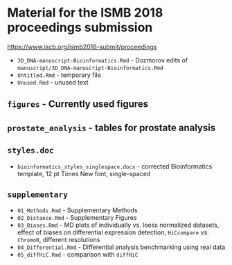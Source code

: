 # Material for the ISMB 2018 proceedings submission

https://www.iscb.org/ismb2018-submit/proceedings

- `3D_DNA-manuscript-Bioinformatics.Rmd` - Dozmorov edits of `manuscript/3D_DNA-manuscript-Bioinformatics.Rmd`
- `Untitled.Rmd` - temporary file
- `Unused.Rmd` - unused text

## `figures` - Currently used figures

## `prostate_analysis` - tables for prostate analysis

## `styles.doc`

- `bioinformatics_styles_singlespace.docx` - corrected Bioinformatics template, 12 pt Times New font, single-spaced

## `supplementary`

- `01_Methods.Rmd` - Supplementary Methods
- `02_Distance.Rmd` - Supplementary Figures
- `03_Biases.Rmd` - MD plots of individually vs. loess normalized datasets, effect of biases on differential expression detection, `HiCcompare` vs. `ChromoR`, different resolutions
- `04_Differential.Rmd` - Differential analysis benchmarking using real data
- `05_diffHiC.Rmd` - comparison with `diffHiC`
